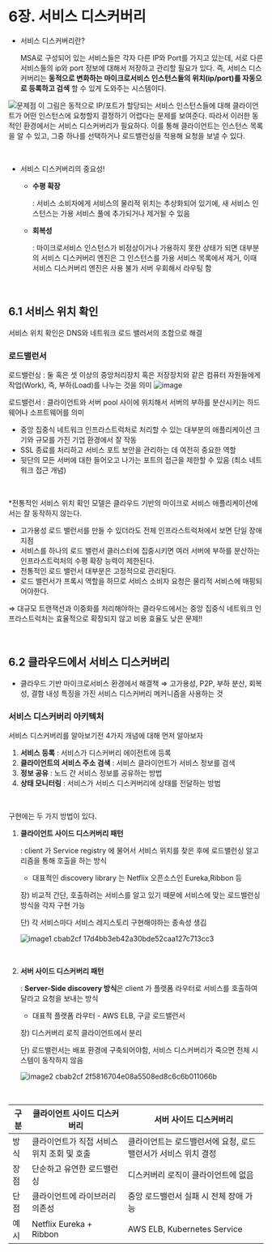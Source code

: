 # 6장. 서비스 디스커버리

- 서비스 디스커버리란?
    
    MSA로 구성되어 있는 서비스들은 각자 다른 IP와 Port를 가지고 있는데, 서로 다른 서비스들의 ip와 port 정보에 대해서 저장하고 관리할 필요가 있다.
    즉, 서비스 디스커버리는 **동적으로 변화하는 마이크로서비스 인스턴스들의 위치(ip/port)를 자동으로 등록하고 검색** 할 수 있게 도와주는 시스템이다.
    
![문제점](https://github.com/user-attachments/assets/c308dba7-4718-4272-9516-7081f63112f1)
이 그림은 동적으로 IP/포트가 할당되는 서비스 인스턴스들에 대해 클라이언트가 어떤 인스턴스에 요청할지 결정하기 어렵다는 문제를 보여준다. 따라서 이러한 동적인 환경에서는 서비스 디스커버리가 필요하다. 이를 통해 클라이언트는 인스턴스 목록을 알 수 있고, 그중 하나를 선택하거나 로드밸런싱을 적용해 요청을 보낼 수 있다.


<br>

- 서비스 디스커버리의 중요성!
    - **수평 확장**
        
        : 서비스 소비자에게 서비스의 물리적 위치는 추상화되어 있기에, 새 서비스 인스턴스는 가용 서비스 풀에 추가되거나 제거될 수 있음
        
    - **회복성**
        
        : 마이크로서비스 인스턴스가 비정상이거나 가용하지 못한 상태가 되면 대부분의 서비스 디스커버리 엔진은 그 인스턴스를 가용 서비스 목록에서 제거, 이때 서비스 디스커버리 엔진은 사용 불가 서버 우회해서 라우팅 함
        
<br>

## 6.1 서비스 위치 확인

서비스 위치 확인은 DNS와 네트워크 로드 밸러서의 조합으로 해결

  ### 로드밸런서

  로드밸런싱 : 둘 혹은 셋 이상의 중앙처리장치 혹은 저장장치와 같은 컴퓨터 자원들에게 작업(Work), 즉, 부하(Load)를 나누는 것을 의미
![image](https://github.com/user-attachments/assets/55ae3622-2032-49a0-b5ba-2828ac027525)

  로드밸런서 : 클라이언트와 서버 pool 사이에 위치해서 서버의 부하를 분산시키는 하드웨어나 소프트웨어를 의미
   - 중앙 집중식 네트워크 인프라스트럭처로 처리할 수 있는 대부분의 애플리케이션 크기와 규모를 가진 기업 환경에서 잘 작동
   - SSL 종료를 처리하고 서비스 포트 보안을 관리하는 데 여전히 중요한 역할
  - 뒷단의 모든 서버에 대한 들어오고 나가는 포트의 접근을 제한할 수 있음 (최소 네트워크 접근 개념)

<br>

*전통적인 서비스 위치 확인 모델은 클라우드 기반의 마이크로 서비스 애플리케이션에서는 잘 동작하지 않는다.

- 고가용성 로드 밸런서를 만들 수 있더라도 전체 인프라스트럭처에서 보면 단일 장애 지점
- 서비스를 하나의 로드 밸런서 클러스터에 집중시키면 여러 서버에 부하를 분산하는 인프라스트럭처의 수평 확장 능력이 제한된다.
- 전통적인 로드 밸런서 대부분은 고정적으로 관리된다.
- 로드 밸런서가 프록시 역할을 하므로 서비스 소비자 요청은 물리적 서비스에 매핑되어야한다.

⇒ 대규모 트랜잭션과 이중화를 처리해야하는 클라우드에서는 중앙 집중식 네트워크 인프라스트럭처는 효율적으로 확장되지 않고 비용 효율도 낮은 문제!!

<br>

## 6.2 클라우드에서 서비스 디스커버리

- 클라우드 기반 마이크로서비스 환경에서 해결책 ⇒ 고가용성, P2P, 부하 분산, 회복성, 결함 내성 특징을 가진 서비스 디스커버리 메커니즘을 사용하는 것

### 서비스 디스커버리 아키텍처

서비스 디스커버리를 알아보기전 4가지 개념에 대해 먼저 알아보자

1. **서비스 등록** : 서비스가 디스커버리 에이전트에 등록
2. **클라이언트의 서비스 주소 검색** : 서비스 클라이언트가 서비스 정보를 검색
3. **정보 공유** : 노드 간 서비스 정보를 공유하는 방법
4. **상태 모니터링** : 서비스가 서비스 디스커버리에 상태를 전달하는 방법

<br>

구현에는 두 가지 방법이 있다.

1. **클라이언트 사이드 디스커버리 패턴**
    
    : client 가 Service registry 에 물어서 서비스 위치를 찾은 후에 로드밸런싱 알고리즘을 통해 호출을 하는 방식
    
    - 대표적인 discovery library 는 Netflix 오픈소스인 Eureka,Ribbon 등
    
    장) 비교적 간단, 호출하려는 서비스를 알고 있기 때문에 서비스에 맞는 로드밸런싱 방식을 각자 구현 가능
    
    단) 각 서비스마다 서비스 레지스토리 구현해야하는 종속성 생김

    ![image1 cbab2cf 17d4bb3eb42a30bde52caa127c713cc3](https://github.com/user-attachments/assets/994368d0-c612-4c05-af42-e58a8cc67ccc)
 
    <br>

2. **서버 사이드 디스커버리 패턴**
    
    : **Server-Side discovery 방식**은 client 가 플랫폼 라우터로 서비스를 호출하여 달라고 요청을 보내는 방식
    
    - 대표적 플랫폼 라우터 - AWS ELB, 구글 로드밸런서
    
    장) 디스커버리 로직 클라이언트에서 분리
    
    단) 로드밸런서는 배포 환경에 구축되어야함, 서비스 디스커버리가 죽으면 전체 시스템이 동작하지 않음
    
    ![image2 cbab2cf 2f5816704e08a5508ed8c6c6b011066b](https://github.com/user-attachments/assets/adde6ad1-df6e-4042-a27c-dd09ea52b6e6)


<br>

| 구분 | 클라이언트 사이드 디스커버리 | 서버 사이드 디스커버리 |
|------|-----------------------------|-------------------------|
| 방식 | 클라이언트가 직접 서비스 위치 조회 및 호출 | 클라이언트는 로드밸런서에 요청, 로드밸런서가 서비스 위치 결정 |
| 장점 | 단순하고 유연한 로드밸런싱 | 디스커버리 로직이 클라이언트에 없음 |
| 단점 | 클라이언트에 라이브러리 의존성 | 중앙 로드밸런서 실패 시 전체 장애 가능 |
| 예시 | Netflix Eureka + Ribbon | AWS ELB, Kubernetes Service |
